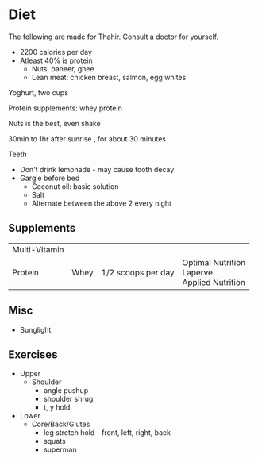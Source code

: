 # Diet

The following are made for Thahir. Consult a doctor for yourself.

- 2200 calories per day
- Atleast 40% is protein
	- Nuts, paneer, ghee
	- Lean meat: chicken breast, salmon, egg whites

Yoghurt, two cups

Protein supplements: whey protein

Nuts is the best, even shake 

30min to 1hr after sunrise , for about 30 minutes

Teeth
- Don't drink lemonade - may cause tooth decay
- Gargle before bed
	- Coconut oil: basic solution
	- Salt
	- Alternate between the above 2 every night

## Supplements

|               |      |                    |                                                   |
| ------------- | ---- | ------------------ | ------------------------------------------------- |
| Multi-Vitamin |      |                    |                                                   |
| Protein       | Whey | 1/2 scoops per day | Optimal Nutrition<br>Laperve<br>Applied Nutrition |

## Misc

- Sunglight

## Exercises

- Upper
	- Shoulder
		- angle pushup
		- ⁠shoulder shrug
		- ⁠t, y hold
- Lower
	- Core/Back/Glutes
		- leg stretch hold - front, left, right, back
		- squats
		- superman